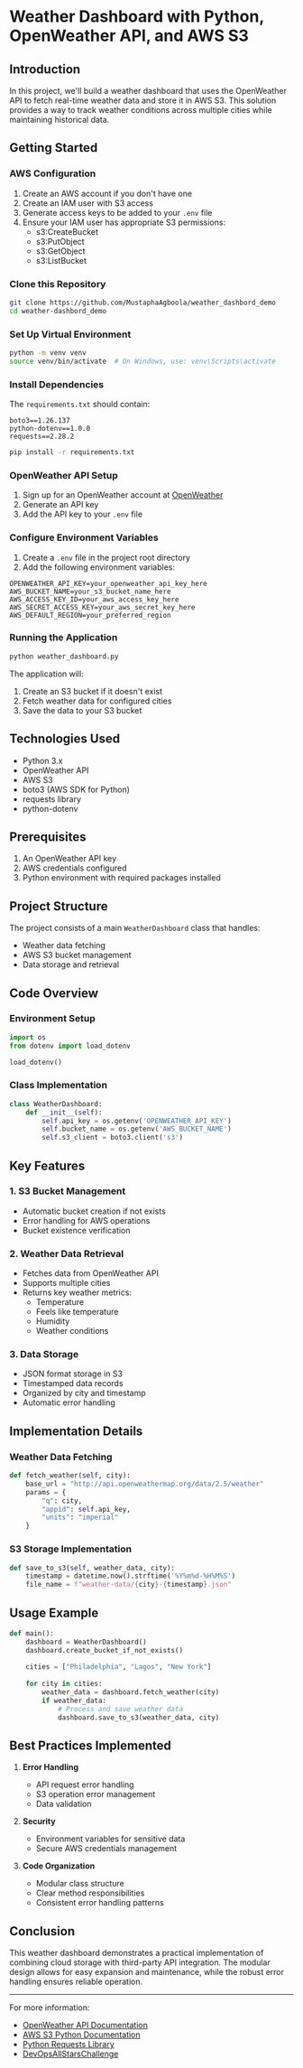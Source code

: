 # Weather Dashboard with Python, OpenWeather API, and AWS S3

## Introduction

In this project, we'll build a weather dashboard that uses the OpenWeather API to fetch real-time weather data and store it in AWS S3. This solution provides a way to track weather conditions across multiple cities while maintaining historical data.

## Getting Started


### AWS Configuration

1. Create an AWS account if you don't have one
2. Create an IAM user with S3 access
3. Generate access keys to be added to your `.env` file
4. Ensure your IAM user has appropriate S3 permissions:
   - s3:CreateBucket
   - s3:PutObject
   - s3:GetObject
   - s3:ListBucket

### Clone this Repository

```bash
git clone https://github.com/MustaphaAgboola/weather_dashbord_demo
cd weather-dashbord_demo
```

### Set Up Virtual Environment

```bash
python -m venv venv
source venv/bin/activate  # On Windows, use: venv\Scripts\activate
```

### Install Dependencies

The `requirements.txt` should contain:
```
boto3==1.26.137
python-dotenv==1.0.0
requests==2.28.2
```

```bash
pip install -r requirements.txt
```

### OpenWeather API Setup

1. Sign up for an OpenWeather account at [OpenWeather](https://openweathermap.org/api)
2. Generate an API key
3. Add the API key to your `.env` file


### Configure Environment Variables

1. Create a `.env` file in the project root directory
2. Add the following environment variables:

```env
OPENWEATHER_API_KEY=your_openweather_api_key_here
AWS_BUCKET_NAME=your_s3_bucket_name_here
AWS_ACCESS_KEY_ID=your_aws_access_key_here
AWS_SECRET_ACCESS_KEY=your_aws_secret_key_here
AWS_DEFAULT_REGION=your_preferred_region
```


### Running the Application

```bash
python weather_dashboard.py
```

The application will:
1. Create an S3 bucket if it doesn't exist
2. Fetch weather data for configured cities
3. Save the data to your S3 bucket

## Technologies Used

- Python 3.x
- OpenWeather API
- AWS S3
- boto3 (AWS SDK for Python)
- requests library
- python-dotenv

## Prerequisites

1. An OpenWeather API key
2. AWS credentials configured
3. Python environment with required packages installed

## Project Structure

The project consists of a main `WeatherDashboard` class that handles:

- Weather data fetching
- AWS S3 bucket management
- Data storage and retrieval

## Code Overview

### Environment Setup

```python
import os
from dotenv import load_dotenv

load_dotenv()
```

### Class Implementation

```python
class WeatherDashboard:
    def __init__(self):
        self.api_key = os.getenv('OPENWEATHER_API_KEY')
        self.bucket_name = os.getenv('AWS_BUCKET_NAME')
        self.s3_client = boto3.client('s3')
```

## Key Features

### 1. S3 Bucket Management

- Automatic bucket creation if not exists
- Error handling for AWS operations
- Bucket existence verification

### 2. Weather Data Retrieval

- Fetches data from OpenWeather API
- Supports multiple cities
- Returns key weather metrics:
  - Temperature
  - Feels like temperature
  - Humidity
  - Weather conditions

### 3. Data Storage

- JSON format storage in S3
- Timestamped data records
- Organized by city and timestamp
- Automatic error handling

## Implementation Details

### Weather Data Fetching

```python
def fetch_weather(self, city):
    base_url = "http://api.openweathermap.org/data/2.5/weather"
    params = {
        "q": city,
        "appid": self.api_key,
        "units": "imperial"
    }
```

### S3 Storage Implementation

```python
def save_to_s3(self, weather_data, city):
    timestamp = datetime.now().strftime('%Y%m%d-%H%M%S')
    file_name = f"weather-data/{city}-{timestamp}.json"
```

## Usage Example

```python
def main():
    dashboard = WeatherDashboard()
    dashboard.create_bucket_if_not_exists()
    
    cities = ["Philadelphia", "Lagos", "New York"]
    
    for city in cities:
        weather_data = dashboard.fetch_weather(city)
        if weather_data:
            # Process and save weather data
            dashboard.save_to_s3(weather_data, city)
```

## Best Practices Implemented

1. **Error Handling**
   - API request error handling
   - S3 operation error management
   - Data validation

2. **Security**
   - Environment variables for sensitive data
   - Secure AWS credentials management

3. **Code Organization**
   - Modular class structure
   - Clear method responsibilities
   - Consistent error handling patterns

## Conclusion

This weather dashboard demonstrates a practical implementation of combining cloud storage with third-party API integration. The modular design allows for easy expansion and maintenance, while the robust error handling ensures reliable operation.

---

For more information:
- [OpenWeather API Documentation](https://openweathermap.org/api)
- [AWS S3 Python Documentation](https://boto3.amazonaws.com/v1/documentation/api/latest/reference/services/s3.html)
- [Python Requests Library](https://docs.python-requests.org/en/latest/)
- [DevOpsAllStarsChallenge](https://youtu.be/A95XBJFOqjw?si=kSd-NTBwNkEpDECb)